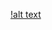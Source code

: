 [!alt text](https://github.com/nikhilgupta738/Todo_List_usingJavascript/blob/master/images/todo_list.png)
